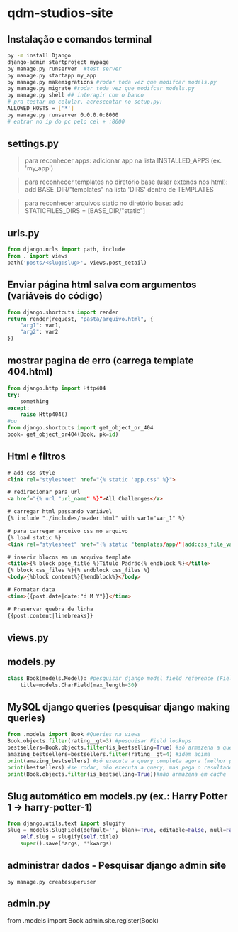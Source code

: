 # qdm-studios-site

## **Instalação e comandos terminal**
```bash
py -m install Django
django-admin startproject mypage
py manage.py runserver  #test server
py manage.py startapp my_app
py manage.py makemigrations #rodar toda vez que modifcar models.py
py manage.py migrate #rodar toda vez que modifcar models.py
py manage.py shell ## interagir com o banco
# pra testar no celular, acrescentar no setup.py:
ALLOWED_HOSTS = ['*']
py manage.py runserver 0.0.0.0:8000
# entrar no ip do pc pelo cel + :8000
```

## **settings.py**

> para reconhecer apps: adicionar app na lista INSTALLED_APPS (ex. 'my_app')

> para reconhecer templates no diretório base (usar extends nos html): add BASE_DIR/"templates" na lista 'DIRS' dentro de TEMPLATES

> para reconhecer arquivos static no diretório base: add STATICFILES_DIRS = [BASE_DIR/"static"]

## **urls.py**
```py
from django.urls import path, include
from . import views
path('posts/<slug:slug>', views.post_detail)
```

## Enviar página html salva com argumentos (variáveis do código)
```python
from django.shortcuts import render
return render(request, "pasta/arquivo.html", {
    "arg1": var1,
    "arg2": var2
})
```

## mostrar pagina de erro (carrega template 404.html)
```python
from django.http import Http404
try:
    something
except:
    raise Http404()
#ou
from django.shortcuts import get_object_or_404
book= get_object_or404(Book, pk=id)
```



## **Html e filtros**

```html
# add css style
<link rel="stylesheet" href="{% static 'app.css' %}">

# redirecionar para url
<a href="{% url "url_name" %}">All Challenges</a>

# carregar html passando variável
{% include "./includes/header.html" with var1="var_1" %}

# para carregar arquivo css no arquivo
{% load static %} 
<link rel="stylesheet" href="{% static "templates/app/"|add:css_file_var_or_file %}">

# inserir blocos em um arquivo template
<title>{% block page_title %}Título Padrão{% endblock %}</title>
{% block css_files %}{% endblock css_files %}
<body>{%block content%}{%endblock%}</body>

# Formatar data
<time>{{post.date|date:"d M Y"}}</time>

# Preservar quebra de linha
{{post.content|linebreaks}}

```

## views.py




## models.py 
```python
class Book(models.Model): #pesquisar django model field reference (FieldTypes)
    title=models.CharField(max_length=30)
```

## MySQL django queries (pesquisar django making queries) 
```python
from .models import Book #Queries na views
Book.objects.filter(rating__gt=3) #pesquisar Field lookups
bestsellers=Book.objects.filter(is_bestselling=True) #só armazena a query e não o resultado!
amazing_bestsellers=bestsellers.filter(rating__gt=4) #idem acima
print(amazing_bestsellers) #só executa a query completa agora (melhor performance)
print(bestsellers) #se rodar, não executa a query, mas pega o resultado em cache (mais rápido)
print(Book.objects.filter(is_bestselling=True))#não armazena em cache
```

## Slug automático em models.py (ex.: Harry Potter 1 -> harry-potter-1)
```python
from django.utils.text import slugify
slug = models.SlugField(default='', blank=True, editable=False, null=False, db_index=True)
    self.slug = slugify(self.title)
    super().save(*args, **kwargs)
```

## administrar dados - Pesquisar django admin site
```shell
py manage.py createsuperuser
```

## admin.py
from .models import Book
admin.site.register(Book)


    




